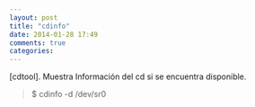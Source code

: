 ```yaml
---
layout: post
title: "cdinfo"
date: 2014-01-28 17:49
comments: true
categories: 
---
```

[cdtool]. Muestra Información del cd si se encuentra disponible.

>$ cdinfo -d /dev/sr0

